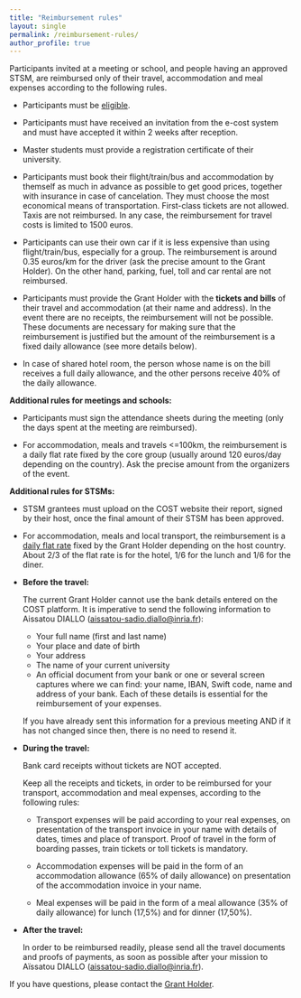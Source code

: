 ```yaml
---
title: "Reimbursement rules"
layout: single
permalink: /reimbursement-rules/
author_profile: true
---
```


Participants invited at a meeting or school, and people having an approved STSM, are reimbursed only of their travel, accommodation and meal expenses according to the following rules.

- Participants must be [eligible](../eligibility).

- Participants must have received an invitation from the e-cost system and must have accepted it within 2 weeks after reception.

- Master students must provide a registration certificate of their university.

- Participants must book their flight/train/bus and accommodation by themself as much in advance as possible to get good prices, together with insurance in case of cancelation. They must choose the most economical means of transportation. First-class tickets are not allowed. Taxis are not reimbursed. In any case, the reimbursement for travel costs is limited to 1500 euros.

- Participants can use their own car if it is less expensive than using flight/train/bus, especially for a group. The reimbursement is around 0.35 euros/km for the driver (ask the precise amount to the Grant Holder). On the other hand, parking, fuel, toll and car rental are not reimbursed.

- Participants must provide the Grant Holder with the **tickets and bills** of their travel and accommodation (at their name and address). In the event there are no receipts, the reimbursement will not be possible. These documents are necessary for making sure that the reimbursement is justified but the amount of the reimbursement is a fixed daily allowance (see more details below).

- In case of shared hotel room, the person whose name is on the bill receives a full daily allowance, and the other persons receive 40% of the daily allowance.

**Additional rules for meetings and schools:**

- Participants must sign the attendance sheets during the meeting (only the days spent at the meeting are reimbursed).

- For accommodation, meals and travels <=100km, the reimbursement is a daily flat rate fixed by the core group (usually around 120 euros/day depending on the country). Ask the precise amount from the organizers of the event.

**Additional rules for STSMs:**

- STSM grantees must upload on the COST website their report, signed by their host, once the final amount of their STSM has been approved.

- For accommodation, meals and local transport, the reimbursement is a [daily flat rate](../stsm-daily-allowance) fixed by the Grant Holder depending on the host country. About 2/3 of the flat rate is for the hotel, 1/6 for the lunch and 1/6 for the diner.

- **Before the travel:**

  The current Grant Holder cannot use the bank details entered on the COST platform. It is imperative to send the following information to Aissatou DIALLO (aissatou-sadio.diallo@inria.fr):
    * Your full name (first and last name)
    * Your place and date of birth
    * Your address
    * The name of your current university
    * An official document from your bank or one or several screen captures where we can find: your name, IBAN, Swift code, name and address of your bank. Each of these details is essential for the reimbursement of your expenses.

  If you have already sent this information for a previous meeting AND if it has not changed since then, there is no need to resend it.

- **During the travel:**

  Bank card receipts without tickets are NOT accepted.

  Keep all the receipts and tickets, in order to be reimbursed for your transport, accommodation and meal expenses, according to the following rules:

    * Transport expenses will be paid according to your real expenses, on presentation of the transport invoice in your name with details of dates, times and place of transport. Proof of travel in the form of boarding passes, train tickets or toll tickets is mandatory.

    * Accommodation expenses will be paid in the form of an accommodation allowance (65% of daily allowance) on presentation of the accommodation invoice in your name. 

    * Meal expenses will be paid in the form of a meal allowance (35% of daily allowance) for lunch (17,5%) and for dinner (17,50%).

- **After the travel:**

  In order to be reimbursed readily, please send all the travel documents and proofs of payments, as soon as possible after your mission to Aïssatou DIALLO (aissatou-sadio.diallo@inria.fr).

If you have questions, please contact
the [Grant Holder](mailto:saf-saclay-recettes@inria.fr).
